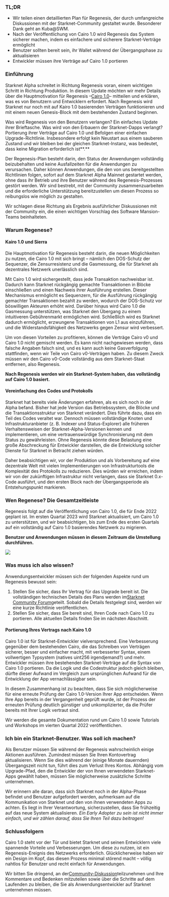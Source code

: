 ### TL;DR

* Wir teilen einen detaillierten Plan für Regenesis, der durch umfangreiche Diskussionen mit der Starknet-Community gestaltet wurde. Besonderer Dank geht an Kuba@SWM.
* Nach der Veröffentlichung von Cairo 1.0 wird Regenesis das System sicherer machen, indem es einfachere und sicherere Starknet-Verträge ermöglicht
* Benutzer sollten bereit sein, ihr Wallet während der Übergangsphase zu aktualisieren
* Entwickler müssen ihre Verträge auf Cairo 1.0 portieren

### Einführung

Starknet Alpha schreitet in Richtung Regenesis voran, einem wichtigen Schritt in Richtung Produktion. In diesem Update möchten wir mehr Details über die Hauptmotivation für Regenesis –[Cairo 1.0](https://medium.com/starkware/cairo-1-0-aa96eefb19a0)– mitteilen und erklären, was es von Benutzern und Entwicklern erfordert. Nach Regenesis wird Starknet nur noch mit auf Kairo 1.0 basierenden Verträgen funktionieren und mit einem neuen Genesis-Block mit dem bestehenden Zustand beginnen.

Was wird Regenesis von den Benutzern verlangen? Ein einfaches Update ihrer Brieftasche. Was wird von den Erbauern der Starknet-Dapps verlangt? Portierung ihrer Verträge auf Cairo 1.0 und Befolgen einer einfachen Upgrade-Richtlinie. Insbesondere erfolgt kein Neustart aus einem sauberen Zustand und wir bleiben bei der gleichen Starknet-Instanz, was bedeutet, dass keine Migration erforderlich ist**.**

Der Regenesis-Plan besteht darin, den Status der Anwendungen vollständig beizubehalten und keine Ausfallzeiten für die Anwendungen zu verursachen. Daher können Anwendungen, die den von uns bereitgestellten Richtlinien folgen, sofort auf dem Starknet Alpha Mainnet gestartet werden, ohne dass ihr Betrieb und ihre Benutzer während des Regenesis-Prozesses gestört werden. Wir sind bestrebt, mit der Community zusammenzuarbeiten und die erforderliche Unterstützung bereitzustellen um diesen Prozess so reibungslos wie möglich zu gestalten.

Wir schlagen diese Richtung als Ergebnis ausführlicher Diskussionen mit der Community ein, die einen wichtigen Vorschlag des Software Mansion-Teams beinhalteten.

### Warum Regenese?

#### Kairo 1.0 und Sierra

Die Hauptmotivation für Regenesis besteht darin, die neuen Möglichkeiten zu nutzen, die Cairo 1.0 mit sich bringt – nämlich den DOS-Schutz der Sequenzer, die Zensurresistenz und die Gasmessung, die für Starknet als dezentrales Netzwerk unerlässlich sind.

Mit Cairo 1.0 wird sichergestellt, dass jede Transaktion nachweisbar ist. Dadurch kann Starknet rückgängig gemachte Transaktionen in Blöcke einschließen und einen Nachweis ihrer Ausführung erstellen. Dieser Mechanismus ermöglicht es Sequenzern, für die Ausführung rückgängig gemachter Transaktionen bezahlt zu werden, wodurch der DOS-Schutz vor böswilligen Akteuren erhöht wird. Darüber hinaus wird Cairo 1.0 die Gasmessung unterstützen, was Starknet den Übergang zu einem intuitiveren Gebührenmarkt ermöglichen wird. Schließlich wird es Starknet dadurch ermöglicht, erzwungene Transaktionen von L1 aus einzuführen, und die Widerstandsfähigkeit des Netzwerks gegen Zensur wird verbessert.

Um von diesen Vorteilen zu profitieren, können die Verträge Cairo v0 und Cairo 1.0 nicht gemischt werden. Es kann nicht nachgewiesen werden, dass falsche Angaben falsch sind, und es kann auch keine Gasverfolgung stattfinden, wenn wir Teile von Cairo v0-Verträgen haben. Zu diesem Zweck müssen wir den Cairo v0-Code vollständig aus dem Starknet-Staat entfernen, also Regenesis.

**Nach Regenesis werden wir ein Starknet-System haben, das vollständig auf Cairo 1.0 basiert.**

#### Vereinfachung des Codes und Protokolls

Starknet hat bereits viele Änderungen erfahren, als es sich noch in der Alpha befand. Bisher hat jede Version das Betriebssystem, die Blöcke und die Transaktionsstruktur von Starknet verändert. Dies führte dazu, dass ein Teil des Codes veraltet war. Dennoch müssen vollständige Knoten und Infrastrukturanbieter (z. B. Indexer und Status-Explorer) alle früheren Verhaltensweisen der Starknet-Alpha-Versionen kennen und implementieren, um eine vertrauenswürdige Synchronisierung mit dem Status zu gewährleisten. Ohne Regenesis könnte diese Belastung eine große Abschreckung für Entwickler darstellen, die die Entwicklung solcher Dienste für Starknet in Betracht ziehen würden.

Daher beabsichtigen wir, vor der Produktion und als Vorbereitung auf eine dezentrale Welt mit vielen Implementierungen von Infrastrukturtools die Komplexität des Protokolls zu reduzieren. Dies würden wir erreichen, indem wir von der zukünftigen Infrastruktur nicht verlangen, dass sie Starknet 0.x-Code ausführt, und den ersten Block nach der Übergangsperiode als Entstehungspunkt markieren.

### Wen Regenese? Die Gesamtzeitleiste

Regenesis folgt auf die Veröffentlichung von Cairo 1.0, die für Ende 2022 geplant ist. Im ersten Quartal 2023 wird Starknet aktualisiert, um Cairo 1.0 zu unterstützen, und wir beabsichtigen, bis zum Ende des ersten Quartals auf ein vollständig auf Cairo 1.0 basierendes Netzwerk zu migrieren.

**Benutzer und Anwendungen müssen in diesem Zeitraum die Umstellung durchführen.**

![](/assets/1_ef85shzd2uudwex-cy8wdg-1.png)

### Was muss ich also wissen?

Anwendungsentwickler müssen sich der folgenden Aspekte rund um Regenesis bewusst sein:

1. Stellen Sie sicher, dass Ihr Vertrag für das Upgrade bereit ist. Die vollständigen technischen Details des Plans werden im[Starknet Community Forum](https://community.starknet.io/t/regenesis-state-migration-current-suggestion/2080)geteilt. Sobald die Details festgelegt sind, werden wir eine kurze Richtlinie veröffentlichen.
2. Stellen Sie sicher, dass Sie bereit sind, Ihren Code nach Cairo 1.0 zu portieren. Alle aktuellen Details finden Sie im nächsten Abschnitt.

#### Portierung Ihres Vertrags nach Kairo 1.0

Cairo 1.0 ist für Starknet-Entwickler vielversprechend. Eine Verbesserung gegenüber dem bestehenden Cairo, die das Schreiben von Verträgen sicherer, besser und einfacher macht, mit verbesserter Syntax, einem vollwertigen Typsystem (natives uint256 irgendjemand?) und mehr. Entwickler müssen ihre bestehenden Starknet-Verträge auf die Syntax von Cairo 1.0 portieren. Da die Logik und die Codestruktur jedoch gleich bleiben, dürfte dieser Aufwand im Vergleich zum ursprünglichen Aufwand für die Entwicklung der App vernachlässigbar sein.

In diesem Zusammenhang ist zu beachten, dass Sie sich möglicherweise für eine erneute Prüfung der Cairo 1.0-Version Ihrer App entscheiden. Wenn Ihre App bereits in der Vergangenheit geprüft wurde, ist der Prozess der erneuten Prüfung deutlich günstiger und unkomplizierter, da die Prüfer bereits mit Ihrer Logik vertraut sind.

Wir werden die gesamte Dokumentation rund um Cairo 1.0 sowie Tutorials und Workshops im vierten Quartal 2022 veröffentlichen.

### Ich bin ein Starknet-Benutzer. Was soll ich machen?

Als Benutzer müssen Sie während der Regenesis wahrscheinlich einige Aktionen ausführen. Zumindest müssen Sie Ihren Kontovertrag aktualisieren. Wenn Sie dies während der (einige Monate dauernden) Übergangszeit nicht tun, führt dies zum Verlust Ihres Kontos. Abhängig vom Upgrade-Pfad, den die Entwickler der von Ihnen verwendeten Starknet-Apps gewählt haben, müssen Sie möglicherweise zusätzliche Schritte unternehmen.

Wir erinnern alle daran, dass sich Starknet noch in der Alpha-Phase befindet und Benutzer aufgefordert werden, aufmerksam auf die Kommunikation von Starknet und den von ihnen verwendeten Apps zu achten. Es liegt in Ihrer Verantwortung, sicherzustellen, dass Sie frühzeitig auf das neue System aktualisieren. *Ein Early Adopter zu sein ist nicht immer einfach, und wir zählen darauf, dass Sie Ihren Teil dazu beitragen!*

### Schlussfolgern

Cairo 1.0 steht vor der Tür und bietet Starknet und seinen Entwicklern viele spannende Vorteile und Verbesserungen. Um diese zu nutzen, ist ein Regenesis-Ereignis des Netzwerks erforderlich. Glücklicherweise haben wir ein Design im Kopf, das diesen Prozess minimal störend macht – völlig nahtlos für Benutzer und recht einfach für Anwendungen.

Wir bitten Sie dringend, an der[Community-Diskussion](https://community.starknet.io/t/regenesis-state-migration-current-suggestion/2080)teilzunehmen und Ihre Kommentare und Bedenken mitzuteilen sowie über die Schritte auf dem Laufenden zu bleiben, die Sie als Anwendungsentwickler auf Starknet unternehmen müssen.